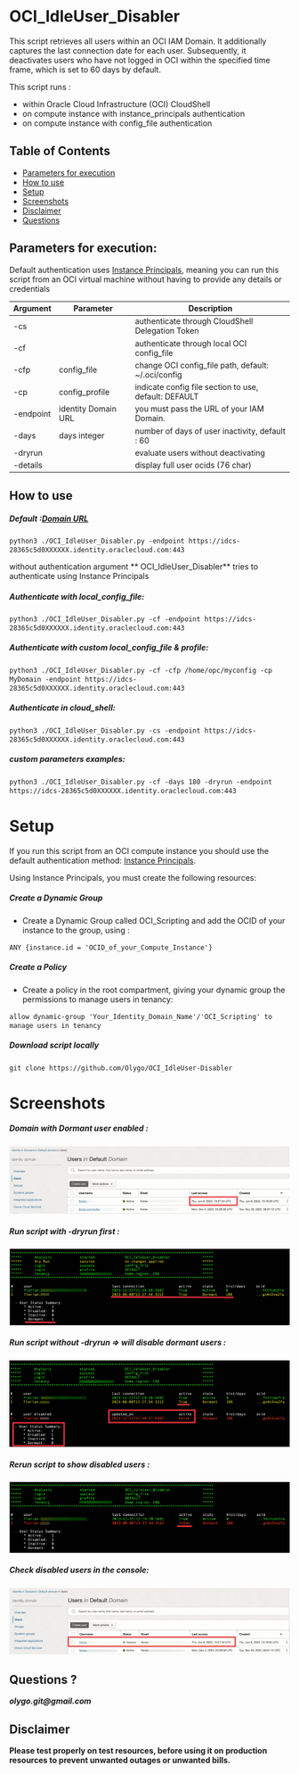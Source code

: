 # OCI_IdleUser_Disabler

This script retrieves all users within an OCI IAM Domain. It additionally captures the last connection date for each user. Subsequently, it deactivates users who have not logged in OCI within the specified time frame, which is set to 60 days by default.

This script runs :

- within Oracle Cloud Infrastructure (OCI) CloudShell
- on compute instance with instance_principals authentication
- on compute instance with config_file authentication

## Table of Contents

- [Parameters for execution](#Parameters-for-execution)
- [How to use](#How-to-use)
- [Setup](#Setup)
- [Screenshots](#Screenshots)
- [Disclaimer](#disclaimer)
- [Questions](#questions)


## Parameters for execution:

Default authentication uses [Instance Principals](https://docs.public.oneportal.content.oci.oraclecloud.com/en-us/iaas/Content/Identity/Tasks/callingservicesfrominstances.htm), meaning you can run this script from an OCI virtual machine without having to provide any details or credentials

| Argument      | Parameter            | Description                                                          |
| -----------   | -------------------- | -------------------------------------------------------------------- |
| -cs           |                      | authenticate through CloudShell Delegation Token                     | 
| -cf           |                      | authenticate through local OCI config_file                           | 
| -cfp          | config_file          | change OCI config_file path, default: ~/.oci/config                  | 
| -cp           | config_profile       | indicate config file section to use, default: DEFAULT                | 
| -endpoint     | identity Domain URL  | you must pass the URL of your IAM Domain.                            | 
| -days         | days integer         | number of days of user inactivity, default : 60                      | 
| -dryrun       |                      | evaluate users without deactivating                                  | 
| -details      |                      | display full user ocids (76 char)                                    | 

## How to use
##### Default :[Domain URL](https://docs.oracle.com/en-us/iaas/Content/Identity/domains/to-view-details-of-an-identity-domain.htm)
	
	python3 ./OCI_IdleUser_Disabler.py -endpoint https://idcs-28365c5d0XXXXXX.identity.oraclecloud.com:443

without authentication argument ** OCI_IdleUser_Disabler** tries to authenticate using Instance Principals

##### Authenticate with local_config_file:
	
	python3 ./OCI_IdleUser_Disabler.py -cf -endpoint https://idcs-28365c5d0XXXXXX.identity.oraclecloud.com:443

##### Authenticate with custom local_config_file & profile:
	
	python3 ./OCI_IdleUser_Disabler.py -cf -cfp /home/opc/myconfig -cp MyDomain -endpoint https://idcs-28365c5d0XXXXXX.identity.oraclecloud.com:443

##### Authenticate in cloud_shell:
	
	python3 ./OCI_IdleUser_Disabler.py -cs -endpoint https://idcs-28365c5d0XXXXXX.identity.oraclecloud.com:443

##### custom parameters examples:
	
	python3 ./OCI_IdleUser_Disabler.py -cf -days 180 -dryrun -endpoint https://idcs-28365c5d0XXXXXX.identity.oraclecloud.com:443
	

# Setup

If you run this script from an OCI compute instance you should use the default authentication method: [Instance Principals](https://docs.public.oneportal.content.oci.oraclecloud.com/en-us/iaas/Content/Identity/Tasks/callingservicesfrominstances.htm).

Using Instance Principals, you must create the following resources:

##### Create a Dynamic Group

- Create a Dynamic Group called OCI_Scripting and add the OCID of your instance to the group, using :

```
ANY {instance.id = 'OCID_of_your_Compute_Instance'}
```	

##### Create a Policy

- Create a policy in the root compartment, giving your dynamic group the permissions to manage users in tenancy:

```
allow dynamic-group 'Your_Identity_Domain_Name'/'OCI_Scripting' to manage users in tenancy
```

##### Download script locally

```
git clone https://github.com/Olygo/OCI_IdleUser-Disabler
```

# Screenshots

##### Domain with Dormant user enabled :
![00](./.images/00.png)

##### Run script with -dryrun first :
![01](./.images/01.png)

##### Run script without -dryrun => will disable dormant users :
![02](./.images/02.png)

##### Rerun script to show disabled users :
![03](./.images/03.png)

##### Check disabled users in the console:
![04](./.images/04.png)

## Questions ?
**_olygo.git@gmail.com_**

## Disclaimer
**Please test properly on test resources, before using it on production resources to prevent unwanted outages or unwanted bills.**
